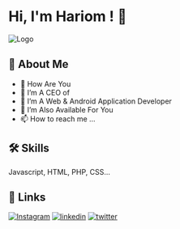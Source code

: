 
# Hi, I'm Hariom ! 👋

![Logo](https://yt3.ggpht.com/h5AoC6K2Nc0i78joIzk-QGvdRYagdeYYoSRJsJPaamv78EDa5LyJq5ywxwI_EicCOaQTzrGGX9I=s900-c-k-c0x00ffffff-no-rj)


## 🚀 About Me
- 👀 How Are You
- 💼 I’m A CEO of 
- 🌱 I’m A Web & Android Application Developer
- 💞️ I’m Also Available For You
- 📫 How to reach me ...

## 🛠 Skills
Javascript, HTML, PHP, CSS...


## 🔗 Links
[![Instagram](https://img.shields.io/badge/Instagram-E4405F?style=for-the-badge&logo=instagram&logoColor=white)](https://instagram/mhkhariom)
[![linkedin](https://img.shields.io/badge/linkedin-0A66C2?style=for-the-badge&logo=linkedin&logoColor=white)](https://www.linkedin.com/mlhkhariom)
[![twitter](https://img.shields.io/badge/twitter-1DA1F2?style=for-the-badge&logo=twitter&logoColor=white)](https://twitter.com/mlhkhariom)

